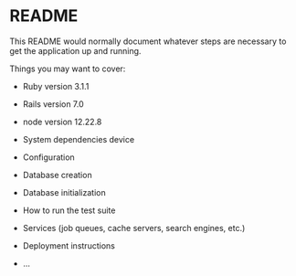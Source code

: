 # README

This README would normally document whatever steps are necessary to get the
application up and running.

Things you may want to cover:

* Ruby version
3.1.1

* Rails version
7.0

* node version
12.22.8

* System dependencies
device
* Configuration

* Database creation

* Database initialization

* How to run the test suite

* Services (job queues, cache servers, search engines, etc.)

* Deployment instructions

* ...
